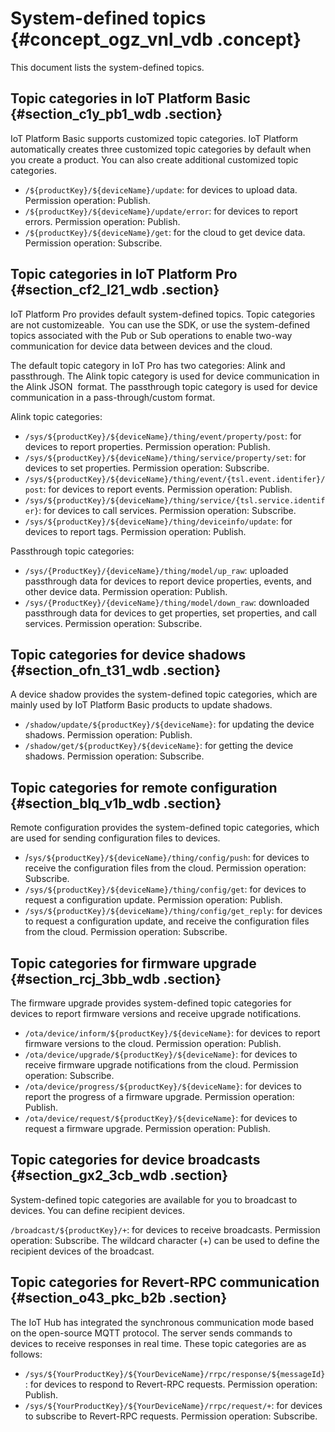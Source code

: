 # System-defined topics {#concept_ogz_vnl_vdb .concept}

This document lists the system-defined topics.

## **Topic categories in IoT Platform Basic** {#section_c1y_pb1_wdb .section}

IoT Platform Basic supports customized topic categories. IoT Platform automatically creates three customized topic categories by default when you create a product. You can also create additional customized topic categories.

-   `/${productKey}/${deviceName}/update`: for devices to upload data. Permission operation: Publish.
-   `/${productKey}/${deviceName}/update/error`: for devices to report errors. Permission operation: Publish.
-   `/${productKey}/${deviceName}/get`: for the cloud to get device data. Permission operation: Subscribe.

## Topic categories in IoT Platform Pro {#section_cf2_l21_wdb .section}

IoT Platform Pro provides default system-defined topics. Topic categories are not customizeable.  You can use the SDK, or use the system-defined topics associated with the Pub or Sub operations to enable two-way communication for device data between devices and the cloud.

The default topic category in IoT Pro has two categories: Alink and passthrough. The Alink topic category is used for device communication in the Alink JSON  format. The passthrough topic category is used for device communication in a pass-through/custom format.

Alink topic categories:

-   `/sys/${productKey}/${deviceName}/thing/event/property/post`: for devices to report properties. Permission operation: Publish.
-   `/sys/${productKey}/${deviceName}/thing/service/property/set`: for devices to set properties. Permission operation: Subscribe.
-   `/sys/${productKey}/${deviceName}/thing/event/{tsl.event.identifer}/post`: for devices to report events. Permission operation: Publish.
-   `/sys/${productKey}/${deviceName}/thing/service/{tsl.service.identifer}`: for devices to call services. Permission operation: Subscribe.
-   `/sys/${productKey}/${deviceName}/thing/deviceinfo/update`: for devices to report tags. Permission operation: Publish.

Passthrough topic categories:

-   `/sys/{ProductKey}/{deviceName}/thing/model/up_raw`: uploaded passthrough data for devices to report device properties, events, and other device data. Permission operation: Publish.
-   `/sys/{ProductKey}/{deviceName}/thing/model/down_raw`: downloaded passthrough data for devices to get properties, set properties, and call services. Permission operation: Subscribe.

## **Topic categories for device shadows** {#section_ofn_t31_wdb .section}

A device shadow provides the system-defined topic categories, which are mainly used by IoT Platform Basic products to update shadows.

-   `/shadow/update/${productKey}/${deviceName}`: for updating the device shadows. Permission operation: Publish.
-   `/shadow/get/${productKey}/${deviceName}`: for getting the device shadows. Permission operation: Subscribe.

## Topic categories for remote configuration {#section_blq_v1b_wdb .section}

Remote configuration provides the system-defined topic categories, which are used for sending configuration files to devices.

-   /`sys/${productKey}/${deviceName}/thing/config/push`: for devices to receive the configuration files from the cloud. Permission operation: Subscribe.
-   `/sys/${productKey}/${deviceName}/thing/config/get`: for devices to request a configuration update. Permission operation: Publish.
-   `/sys/${productKey}/${deviceName}/thing/config/get_reply`: for devices to request a configuration update, and receive the configuration files from the cloud. Permission operation: Subscribe.

## Topic categories for firmware upgrade {#section_rcj_3bb_wdb .section}

The firmware upgrade provides system-defined topic categories for devices to report firmware versions and receive upgrade notifications.

-   `/ota/device/inform/${productKey}/${deviceName}`: for devices to report firmware versions to the cloud. Permission operation: Publish.
-   `/ota/device/upgrade/${productKey}/${deviceName}`: for devices to receive firmware upgrade notifications from the cloud. Permission operation: Subscribe.
-   `/ota/device/progress/${productKey}/${deviceName}`: for devices to report the progress of a firmware upgrade. Permission operation: Publish.
-   `/ota/device/request/${productKey}/${deviceName}`: for devices to request a firmware upgrade. Permission operation: Publish.

## Topic categories for device broadcasts {#section_gx2_3cb_wdb .section}

System-defined topic categories are available for you to broadcast to devices. You can define recipient devices.

`/broadcast/${productKey}/+`: for devices to receive broadcasts. Permission operation: Subscribe. The wildcard character \(+\) can be used to define the recipient devices of the broadcast.

## **Topic categories for Revert-RPC communication** {#section_o43_pkc_b2b .section}

The IoT Hub has integrated the synchronous communication mode based on the open-source MQTT protocol. The server sends commands to devices to receive responses in real time. These topic categories are as follows:

-   `/sys/${YourProductKey}/${YourDeviceName}/rrpc/response/${messageId}`: for devices to respond to Revert-RPC requests. Permission operation: Publish.
-   `/sys/${YourProductKey}/${YourDeviceName}/rrpc/request/+`: for devices to subscribe to Revert-RPC requests. Permission operation: Subscribe.

